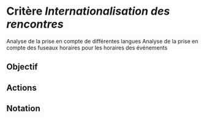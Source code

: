 # Critère *Internationalisation des rencontres*
Analyse de la prise en compte de différentes langues 
Analyse de la prise en compte des fuseaux horaires pour les horaires des événements

## Objectif


## Actions


## Notation